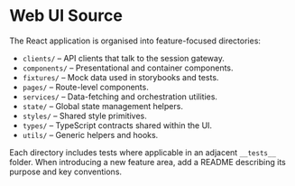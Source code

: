 # Web UI Source

The React application is organised into feature-focused directories:

* `clients/` – API clients that talk to the session gateway.
* `components/` – Presentational and container components.
* `fixtures/` – Mock data used in storybooks and tests.
* `pages/` – Route-level components.
* `services/` – Data-fetching and orchestration utilities.
* `state/` – Global state management helpers.
* `styles/` – Shared style primitives.
* `types/` – TypeScript contracts shared within the UI.
* `utils/` – Generic helpers and hooks.

Each directory includes tests where applicable in an adjacent `__tests__` folder. When introducing a new feature area, add a README describing its purpose and key conventions.
